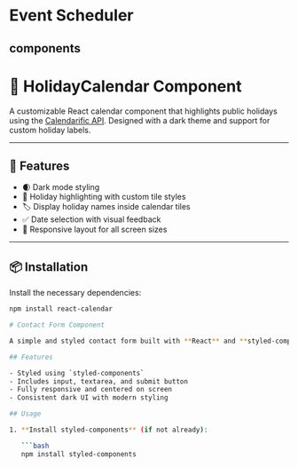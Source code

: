 # Event Scheduler

## components

# 📅 HolidayCalendar Component

A customizable React calendar component that highlights public holidays using the [Calendarific API](https://calendarific.com/). Designed with a dark theme and support for custom holiday labels.

---

## 🚀 Features

- 🌒 Dark mode styling
- 📆 Holiday highlighting with custom tile styles
- 🏷️ Display holiday names inside calendar tiles
- ✅ Date selection with visual feedback
- 🧱 Responsive layout for all screen sizes

---

## 📦 Installation

Install the necessary dependencies:

```bash
npm install react-calendar

# Contact Form Component

A simple and styled contact form built with **React** and **styled-components**.

## Features

- Styled using `styled-components`
- Includes input, textarea, and submit button
- Fully responsive and centered on screen
- Consistent dark UI with modern styling

## Usage

1. **Install styled-components** (if not already):

   ```bash
   npm install styled-components
